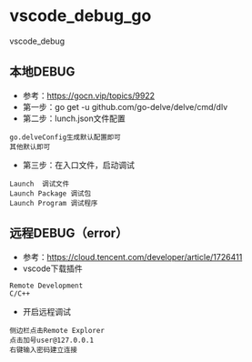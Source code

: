 # vscode_debug_go
vscode_debug

## 本地DEBUG
- 参考：https://gocn.vip/topics/9922
- 第一步：go get -u github.com/go-delve/delve/cmd/dlv
- 第二步：lunch.json文件配置
```
go.delveConfig生成默认配置即可
其他默认即可
```
- 第三步：在入口文件，启动调试
```
Launch  调试文件
Launch Package 调试包
Launch Program 调试程序
```

## 远程DEBUG（error）
- 参考：https://cloud.tencent.com/developer/article/1726411
- vscode下载插件
```
Remote Development
C/C++
```
- 开启远程调试
```
侧边栏点击Remote Explorer
点击加号user@127.0.0.1
右键输入密码建立连接
```